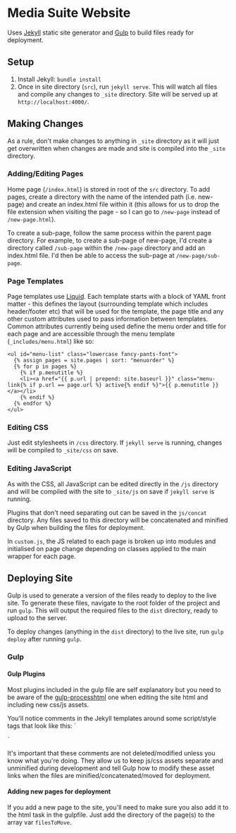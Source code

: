 # Media Suite Website

Uses [Jekyll](https://jekyllrb.com/) static site generator and [Gulp](http://gulpjs.com/) to build files ready for deployment.

## Setup

1. Install Jekyll: `bundle install`
2. Once in site directory (`src`), run `jekyll serve`. This will watch all files and compile any changes to `_site` directory. Site will be served up at `http://localhost:4000/`.

## Making Changes

As a rule, don't make changes to anything in `_site` directory as it will just get overwritten when changes are made and site is compiled into the `_site` directory.

### Adding/Editing Pages

Home page (`/index.html`) is stored in root of the `src` directory. To add pages, create a directory with the name of the intended path (i.e. new-page) and create an index.html file within it (this allows for us to drop the file extension when visiting the page - so I can go to `/new-page` instead of `/new-page.html`).

To create a sub-page, follow the same process within the parent page directory. For example, to create a sub-page of new-page, I'd create a directory called `/sub-page` within the `/new-page` directory and add an index.html file. I'd then be able to access the sub-page at `/new-page/sub-page`.

### Page Templates

Page templates use [Liquid](http://liquidmarkup.org/). Each template starts with a block of YAML front matter - this defines the layout (surrounding template which includes header/footer etc) that will be used for the template, the page title and any other custom attributes used to pass information between templates. Common attributes currently being used define the menu order and title for each page and are accessible through the menu template (`_includes/menu.html`) like so:
```
<ul id="menu-list" class="lowercase fancy-pants-font">
  {% assign pages = site.pages | sort: "menuorder" %}
  {% for p in pages %}
    {% if p.menutitle %}
    <li><a href="{{ p.url | prepend: site.baseurl }}" class="menu-link{% if p.url == page.url %} active{% endif %}">{{ p.menutitle }}</a></li>
    {% endif %}
  {% endfor %}
</ul>
```

### Editing CSS

Just edit stylesheets in `/css` directory. If `jekyll serve` is running, changes will be compiled to `_site/css` on save.

### Editing JavaScript

As with the CSS, all JavaScript can be edited directly in the `/js` directory and will be compiled with the site to  `_site/js` on save if `jekyll serve` is running.

Plugins that don't need separating out can be saved in the `js/concat` directory. Any files saved to this directory will be concatenated and minified by Gulp when building the files for deployment.

In `custom.js`, the JS related to each page is broken up into modules and initialised on page change depending on classes applied to the main wrapper for each page.

## Deploying Site

Gulp is used to generate a version of the files ready to deploy to the live site. To generate these files, navigate to the root folder of the project and run `gulp`. This will output the required files to the `dist` directory, ready to upload to the server.

To deploy changes (anything in the `dist` directory) to the live site, run `gulp deploy` after running `gulp`.

### Gulp

#### Gulp Plugins

Most plugins included in the gulp file are self explanatory but you need to be aware of the [gulp-processhtml](https://github.com/Wildhoney/gulp-processhtml) one when editing the site html and including new css/js assets.

You'll notice comments in the Jekyll templates around some script/style tags that look like this:
`<!-- build:remove -->
<link rel="stylesheet" href="{{ "/css/normalize.min.css" | prepend: site.baseurl }}">
<!-- /build -->`

It's important that these comments are not deleted/modified unless you know what you're doing. They allow us to keep js/css assets separate and unminified during development and tell Gulp how to modify these asset links when the files are minified/concatenated/moved for deployment.

#### Adding new pages for deployment

If you add a new page to the site, you'll need to make sure you also add it to the html task in the gulpfile. Just add the directory of the page(s) to the array var `filesToMove`.
